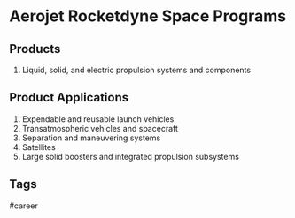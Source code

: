 # Aerojet Rocketdyne Space Programs

## Products
1. Liquid, solid, and electric propulsion systems and components  

## Product Applications
1. Expendable and reusable launch vehicles  
2. Transatmospheric vehicles and spacecraft  
3. Separation and maneuvering systems  
4. Satellites  
5. Large solid boosters and integrated propulsion subsystems  

## Tags
#career
